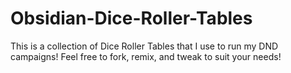 # Obsidian-Dice-Roller-Tables
This is a collection of Dice Roller Tables that I use to run my DND campaigns! Feel free to fork, remix, and tweak to suit your needs! 

